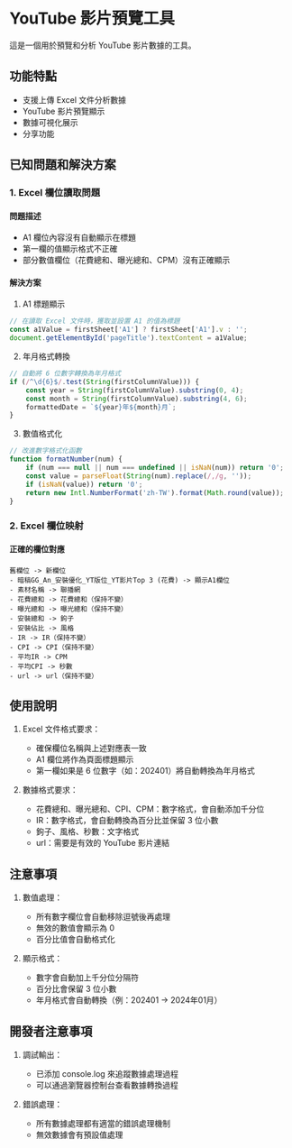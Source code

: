 # YouTube 影片預覽工具

這是一個用於預覽和分析 YouTube 影片數據的工具。

## 功能特點

- 支援上傳 Excel 文件分析數據
- YouTube 影片預覽顯示
- 數據可視化展示
- 分享功能

## 已知問題和解決方案

### 1. Excel 欄位讀取問題

#### 問題描述
- A1 欄位內容沒有自動顯示在標題
- 第一欄的值顯示格式不正確
- 部分數值欄位（花費總和、曝光總和、CPM）沒有正確顯示

#### 解決方案

1. A1 標題顯示
```javascript
// 在讀取 Excel 文件時，獲取並設置 A1 的值為標題
const a1Value = firstSheet['A1'] ? firstSheet['A1'].v : '';
document.getElementById('pageTitle').textContent = a1Value;
```

2. 年月格式轉換
```javascript
// 自動將 6 位數字轉換為年月格式
if (/^\d{6}$/.test(String(firstColumnValue))) {
    const year = String(firstColumnValue).substring(0, 4);
    const month = String(firstColumnValue).substring(4, 6);
    formattedDate = `${year}年${month}月`;
}
```

3. 數值格式化
```javascript
// 改進數字格式化函數
function formatNumber(num) {
    if (num === null || num === undefined || isNaN(num)) return '0';
    const value = parseFloat(String(num).replace(/,/g, ''));
    if (isNaN(value)) return '0';
    return new Intl.NumberFormat('zh-TW').format(Math.round(value));
}
```

### 2. Excel 欄位映射

#### 正確的欄位對應
```
舊欄位 -> 新欄位
- 暗稿GG_An_安裝優化_YT版位_YT影片Top 3 (花費) -> 顯示A1欄位
- 素材名稱 -> 聯播網
- 花費總和 -> 花費總和（保持不變）
- 曝光總和 -> 曝光總和（保持不變）
- 安裝總和 -> 鉤子
- 安裝佔比 -> 風格
- IR -> IR（保持不變）
- CPI -> CPI（保持不變）
- 平均IR -> CPM
- 平均CPI -> 秒數
- url -> url（保持不變）
```

## 使用說明

1. Excel 文件格式要求：
   - 確保欄位名稱與上述對應表一致
   - A1 欄位將作為頁面標題顯示
   - 第一欄如果是 6 位數字（如：202401）將自動轉換為年月格式

2. 數據格式要求：
   - 花費總和、曝光總和、CPI、CPM：數字格式，會自動添加千分位
   - IR：數字格式，會自動轉換為百分比並保留 3 位小數
   - 鉤子、風格、秒數：文字格式
   - url：需要是有效的 YouTube 影片連結

## 注意事項

1. 數值處理：
   - 所有數字欄位會自動移除逗號後再處理
   - 無效的數值會顯示為 0
   - 百分比值會自動格式化

2. 顯示格式：
   - 數字會自動加上千分位分隔符
   - 百分比會保留 3 位小數
   - 年月格式會自動轉換（例：202401 -> 2024年01月）

## 開發者注意事項

1. 調試輸出：
   - 已添加 console.log 來追蹤數據處理過程
   - 可以通過瀏覽器控制台查看數據轉換過程

2. 錯誤處理：
   - 所有數據處理都有適當的錯誤處理機制
   - 無效數據會有預設值處理 